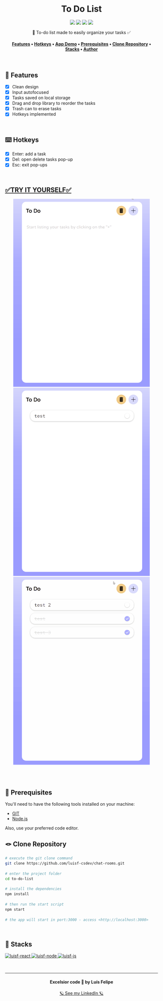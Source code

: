<h1 align="center">To Do List</h1>
<div align="center">
    <img src="https://img.shields.io/github/license/luisf-csdev/to-do-list">
    <img src="https://img.shields.io/github/stars/luisf-csdev/to-do-list">
    <img src="https://img.shields.io/github/forks/luisf-csdev/to-do-list">
    <a href="https://twitter.com/luisf_csdev/status/1595263791172063233" target="_blank" rel="noreferrer noopener">
        <img src="https://img.shields.io/twitter/url?label=To%20Do%20List&logoColor=%239D9EFF&style=social&url=https%3A%2F%2Ftwitter.com%2Fluisf_csdev%2Fstatus%2F1595263791172063233">
    </a>
</div>
<p align="center"> 📃 To-do list made to easily organize your tasks ✅</p>

<h4 align="center">
    <a href="#-features">Features</a> •
    <a href="#-hotkeys">Hotkeys</a> •
    <a href="#try-it-yourself">App Demo</a> •
    <a href="#-prerequisites">Prerequisites</a> •
    <a href="#-clone-repository">Clone Repository</a> •
    <a href="#-stacks">Stacks</a> •
    <a href="#excelsior-code--by-luís-felipe">Author</a>
</h4>
<br>

## 📌 Features
- [x] Clean design
- [x] Input autofocused
- [x] Tasks saved on local storage
- [x] Drag and drop library to reorder the tasks
- [x] Trash can to erase tasks
- [x] Hotkeys implemented
<br>

## ⌨️ Hotkeys 
- [x] Enter: add a task
- [x] Del: open delete tasks pop-up
- [x] Esc: exit pop-ups
<br>

## [✅TRY IT YOURSELF✅](https://chat-rooms-socket.netlify.app/)
<div align="center">
    <img alt="gif-1" width="450rem" src="./github/to-do-list-gif1.gif"><br>
    <img alt="gif-2" width="450rem" src="./github/to-do-list-gif2.gif">
    <img alt="gif 3" width="450rem" src="./github/to-do-list-gif3.gif">
</div>

## 
<br>

## 💾 Prerequisites
You'll need to have the following tools installed on your machine:
- [GIT](https://git-scm.com/)
- [Node.js](https://nodejs.org/)

Also, use your preferred code editor.
<br>

## 🪢 Clone Repository
```bash
# execute the git clone command
git clone https://github.com/luisf-csdev/chat-rooms.git

# enter the project folder
cd to-do-list

# install the dependencies
npm install

# then run the start script 
npm start

# the app will start in port:3000 - access <http://localhost:3000>
```
<br>

## 💽 Stacks
<span>
    <a href='https://reactjs.org/'>
        <img alt="luisf-react" height="50rem"
            src="https://img.shields.io/badge/React-20232A?style=for-the-badge&logo=react&logoColor=61DAFB" 
        />
    </a>
    <a href='https://nodejs.org/'>
        <img alt="luisf-node" height="50rem"
            src="https://img.shields.io/badge/Node.js-43853D?style=for-the-badge&logo=node.js&logoColor=white" 
        />
    </a>   
    <a href='https://www.javascript.com/'>
        <img alt="luisf-js" height="50rem" 
            src="https://img.shields.io/badge/JavaScript-323330?style=for-the-badge&logo=javascript&logoColor=F7DF1E" 
        />
    </a>
</span><br><br><br>

<hr>
<div align="center">
<h4>Excelsior code 💙 by Luís Felipe</h4>
 
[🪐 See my LinkedIn 🪐](https://www.linkedin.com/in/luisf-csdev/)
</div>
